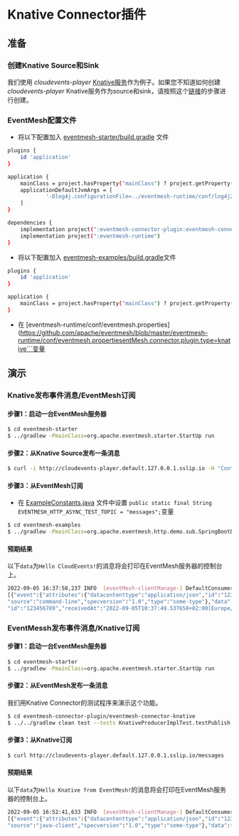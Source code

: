 # Knative Connector插件

## 准备
### 创建Knative Source和Sink
我们使用 *cloudevents-player* [Knative服务](https://knative.dev/docs/serving/)作为例子。如果您不知道如何创建 *cloudevents-player* Knative服务作为source和sink，请按照这个[链接](https://knative.dev/docs/getting-started/first-source/#creating-your-first-source)的步骤进行创建。

### EventMesh配置文件
- 将以下配置加入 [eventmesh-starter/build.gradle](https://github.com/apache/eventmesh/r/eventmesh-starter/build.gradle) 文件
```bash
plugins {
    id 'application'
}

application {
    mainClass = project.hasProperty("mainClass") ? project.getProperty("mainClass") : 'org.apache.eventmesh.starter.StartUp'
    applicationDefaultJvmArgs = [
            '-Dlog4j.configurationFile=../eventmesh-runtime/conf/log4j2.xml', '-Deventmesh.log.home=../eventmesh-runtime/logs', '-Deventmesh.home=../eventmesh-runtime', '-DconfPath=../eventmesh-runtime/conf'
    ]
}

dependencies {
    implementation project(":eventmesh-connector-plugin:eventmesh-connector-knative")
    implementation project(":eventmesh-runtime")
}
```
- 将以下配置加入 [eventmesh-examples/build.gradle](https://github.com/apache/eventmesh/r/eventmesh-examples/build.gradle)文件
```bash
plugins {
    id 'application'
}

application {
    mainClass = project.hasProperty("mainClass") ? project.getProperty("mainClass") : 'NULL'
}
```
- 在 [eventmesh-runtime/conf/eventmesh.properties](https://github.com/apache/eventmesh/blob/master/eventmesh-runtime/conf/eventmesh.propertiesentMesh.connector.plugin.type=knative```变量

## 演示
### Knative发布事件消息/EventMesh订阅
#### 步骤1：启动一台EventMesh服务器
```bash
$ cd eventmesh-starter
$ ../gradlew -PmainClass=org.apache.eventmesh.starter.StartUp run
```

#### 步骤2：从Knative Source发布一条消息
```bash
$ curl -i http://cloudevents-player.default.127.0.0.1.sslip.io -H "Content-Type: application/json" -H "Ce-Id: 123456789" -H "Ce-Specversion: 1.0" -H "Ce-Type: some-type" -H "Ce-Source: command-line" -d '{"msg":"Hello CloudEvents!"}'
```

#### 步骤3：从EventMesh订阅
- 在 [ExampleConstants.java](https://github.com/apache/eventmesh/r/eventmesh-examples/src/main/java/org/apache/eventmesh/common/ExampleConstants.java) 文件中设置 ```public static final String EVENTMESH_HTTP_ASYNC_TEST_TOPIC = "messages";```变量
```bash
$ cd eventmesh-examples
$ ../gradlew -PmainClass=org.apache.eventmesh.http.demo.sub.SpringBootDemoApplication run
```
#### 预期结果
以下```data```为```Hello CloudEvents!```的消息将会打印在EventMesh服务器的控制台上。
```bash
2022-09-05 16:37:58,237 INFO  [eventMesh-clientManage-] DefaultConsumer(DefaultConsumer.java:60) - \
[{"event":{"attributes":{"datacontenttype":"application/json","id":"123456789","mediaType":"application/json",\
"source":"command-line","specversion":"1.0","type":"some-type"},"data":{"msg":"Hello CloudEvents!"},"extensions":{}},\
"id":"123456789","receivedAt":"2022-09-05T10:37:49.537658+02:00[Europe/Madrid]","type":"RECEIVED"}]
```

### EventMessh发布事件消息/Knative订阅
#### 步骤1：启动一台EventMesh服务器
```bash
$ cd eventmesh-starter
$ ../gradlew -PmainClass=org.apache.eventmesh.starter.StartUp run
```

#### 步骤2：从EventMesh发布一条消息
我们用Knative Connector的测试程序来演示这个功能。
```bash
$ cd eventmesh-connector-plugin/eventmesh-connector-knative
$ ../../gradlew clean test --tests KnativeProducerImplTest.testPublish
```

#### 步骤3：从Knative订阅
```bash
$ curl http://cloudevents-player.default.127.0.0.1.sslip.io/messages
```

#### 预期结果
以下```data```为```Hello Knative from EventMesh!```的消息将会打印在EventMesh服务器的控制台上。
```bash
2022-09-05 16:52:41,633 INFO  [eventMesh-clientManage-] DefaultConsumer(DefaultConsumer.java:60) - \
[{"event":{"attributes":{"datacontenttype":"application/json","id":"1234","mediaType":"application/json",\
"source":"java-client","specversion":"1.0","type":"some-type"},"data":{"msg":["Hello Knative from EventMesh!"]},"extensions":{}},"id":"1234","receivedAt":"2022-09-05T10:52:32.999273+02:00[Europe/Madrid]","type":"RECEIVED"}]
```